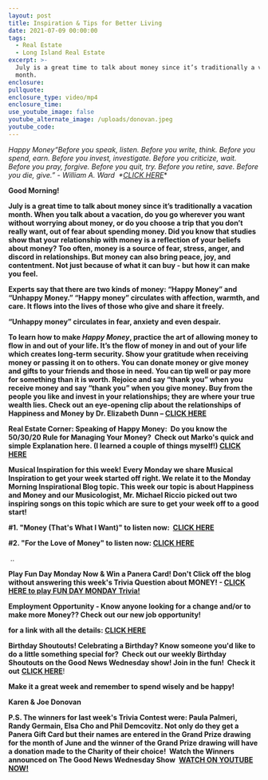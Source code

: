 ```yaml
---
layout: post
title: Inspiration & Tips for Better Living
date: 2021-07-09 00:00:00
tags:
  - Real Estate
  - Long Island Real Estate
excerpt: >-
  July is a great time to talk about money since it’s traditionally a vacation
  month.
enclosure:
pullquote:
enclosure_type: video/mp4
enclosure_time:
use_youtube_image: false
youtube_alternate_image: /uploads/donovan.jpeg
youtube_code:
---
```

**Happy Money*“Before you speak, listen. Before you write, think. Before you spend, earn. Before you invest, investigate. Before you criticize, wait. Before you pray, forgive. Before you quit, try. Before you retire, save. Before you die, give.” - William A. Ward &nbsp;*[CLICK HERE](https://youtu.be/k_5vGeBB52U)**

**Good Morning\!&nbsp;**

**July is a great time to talk about money since it’s traditionally a vacation month. When you talk about a vacation, do you go wherever you want without worrying about money, or do you choose a trip that you don’t really want, out of fear about spending money. Did you know that studies show that your relationship with money is a reflection of your beliefs about money? Too often, money is a source of fear, stress, anger, and discord in relationships. But money can also bring peace, joy, and contentment. Not just because of what it can buy - but how it can make you feel.**

**Experts say that there are two kinds of money: “Happy Money” and “Unhappy Money.” “Happy money” circulates with affection, warmth, and care. It flows into the lives of those who give and share it freely.**

**“Unhappy money” circulates in fear, anxiety and even despair.&nbsp;**

**To learn how to make&nbsp;*Happy Money*, practice the art of allowing money to flow in and out of your life. It’s the flow of money in and out of your life which creates long-term security. Show your gratitude when receiving money or passing it on to others. You can donate money or give money and gifts to your friends and those in need. You can tip well or pay more for something than it is worth. Rejoice and say “thank you” when you receive money and say “thank you” when you give money. Buy from the people you like and invest in your relationships; they are where your true wealth lies. Check out an eye-opening clip about the relationships of Happiness and Money by Dr. Elizabeth Dunn –&nbsp;[CLICK HERE](https://youtu.be/bwmWHV79vTQ)**

**Real Estate Corner: Speaking of Happy Money:&nbsp; Do you know the 50/30/20 Rule for Managing Your Money?&nbsp; Check out Marko's quick and simple Explanation here. (I learned a couple of things myself\!)&nbsp;[CLICK HERE](https://youtu.be/HQzoZfc3GwQ?t=55)**

**Musical Inspiration for this week\!**&nbsp;**Every Monday we share Musical Inspiration to get your week started off right. We relate it to the Monday Morning Inspirational Blog topic. This week our topic is about Happiness and Money and our Musicologist, Mr. Michael Riccio picked out two inspiring songs on this topic which are**&nbsp;**sure to get your week off to a good start\! &nbsp;**

**\#1. "Money (That's What I Want)" to listen now: &nbsp;[CLICK HERE](https://youtu.be/QKP1Qq9KdqI)**

**\#2. "For the Love of Money" to listen now:&nbsp;[CLICK HERE](https://youtu.be/BfQuvrlnOdo)**

&nbsp;..

**Play Fun Day Monday Now & Win a Panera Card\! Don't Click off the blog without answering this week's Trivia Question about MONEY\! -&nbsp;**[**CLICK HERE to play FUN DAY MONDAY Trivia\!**](https://contacts.byreferralonly.com/Form.aspx?Key=5DDFF1A76AE335662187B4AFAD9B0A76)

**Employment Opportunity - Know anyone looking for a change and/or to make more Money?? Check out our new job opportunity\!&nbsp;**

**for a link with all the details:&nbsp;**[**CLICK HERE**](https://contacts.byreferralonly.com/Form.aspx?Key=E69E228828AB95BB507E1A5EC0E7DD84)&nbsp;

**Birthday Shoutouts\! Celebrating a Birthday? Know someone you'd like to do a little something special for?&nbsp; Check out our weekly Birthday Shoutouts on the Good News Wednesday show\! Join in the fun\!&nbsp; Check it out**&nbsp;[**CLICK HERE**](https://youtu.be/CVRiFtyi-So?t=801)\!

**Make it a great week and remember to spend wisely and be happy\!**

**Karen & Joe Donovan**

**P.S. The winners for last week's Trivia Contest were: Paula Palmeri, Randy Germain, Elsa Cho and Phil Demcovitz. Not only do they get a Panera Gift Card but their names are entered in the Grand Prize drawing for the month of June and the winner of the Grand Prize drawing will have a donation made to the Charity of their choice\! &nbsp;Watch the Winners announced on The Good News Wednesday Show&nbsp;**&nbsp;[**WATCH ON YOUTUBE NOW\!**](https://youtu.be/CVRiFtyi-So?t=588)&nbsp;
